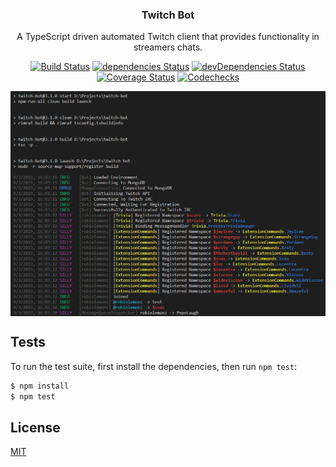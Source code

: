 <p align="center">
  <h3 align="center">Twitch Bot</h3>
  <p align="center">A TypeScript driven automated Twitch client that provides functionality in streamers chats.</p>

  <p align="center">
    <a href="https://travis-ci.com/Robinlemon/twitch-bot"><img src="https://travis-ci.com/Robinlemon/twitch-bot.svg?branch=master" alt="Build Status" /></a>
    <a href="https://david-dm.org/Robinlemon/twitch-bot"><img src="https://david-dm.org/Robinlemon/twitch-bot/status.svg" alt="dependencies Status" /></a>
    <a href="https://david-dm.org/Robinlemon/twitch-bot?type=dev"><img src="https://david-dm.org/Robinlemon/twitch-bot/dev-status.svg" alt="devDependencies Status"/></a>
    <a href="https://coveralls.io/github/Robinlemon/twitch-bot?branch=master"><img src="https://coveralls.io/repos/github/Robinlemon/twitch-bot/badge.svg?branch=master" alt="Coverage Status" /></a>
    <a href="https://codechecks.io"><img src="https://raw.githubusercontent.com/codechecks/docs/master/images/badges/badge-green.svg?sanitize=true" alt="Codechecks" /></a>
  </p>
  
  <p align="center">
    <img align="center" src="./meta/image.png" />
  </p>
</p>

## Tests

To run the test suite, first install the dependencies, then run `npm test`:

```bash
$ npm install
$ npm test
```

## License

[MIT](LICENSE)
